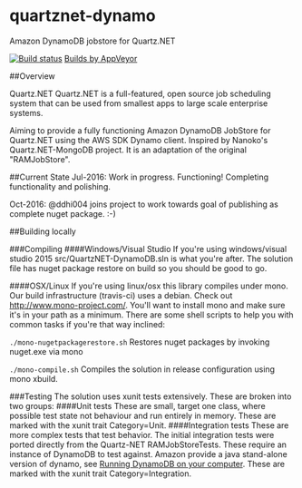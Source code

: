 # quartznet-dynamo
Amazon DynamoDB jobstore for Quartz.NET

[![Build status](https://ci.appveyor.com/api/projects/status/mgrgaj6ox3yhmrgg?svg=true)](https://ci.appveyor.com/project/lukeryannetnz/quartznet-dynamodb) [Builds by AppVeyor](https://ci.appveyor.com/project/lukeryannetnz/quartznet-dynamodb)

##Overview

Quartz.NET Quartz.NET is a full-featured, open source job scheduling system that can be used from smallest apps to large scale enterprise systems.

Aiming to provide a fully functioning Amazon DynamoDB JobStore for Quartz.NET using the AWS SDK Dynamo client. Inspired by Nanoko's Quartz.NET-MongoDB project. It is an adaptation of the original "RAMJobStore".

##Current State
Jul-2016: Work in progress. Functioning! Completing functionality and polishing.

Oct-2016: @ddhi004 joins project to work towards goal of publishing as complete nuget package. :-)

##Building locally

###Compiling
####Windows/Visual Studio
If you're using windows/visual studio 2015 src/QuartzNET-DynamoDB.sln is what you're after. The solution file has nuget package restore on build so you should be good to go.

####OSX/Linux
If you're using linux/osx this library compiles under mono. Our build infrastructure (travis-ci) uses a debian. Check out http://www.mono-project.com/. You'll want to install mono and make sure it's in your path as a minimum.
There are some shell scripts to help you with common tasks if you're that way inclined:

`./mono-nugetpackagerestore.sh` Restores nuget packages by invoking nuget.exe via mono

`./mono-compile.sh` Compiles the solution in release configuration using mono xbuild.

###Testing
The solution uses xunit tests extensively. These are broken into two groups:
####Unit tests
These are small, target one class, where possible test state not behaviour and run entirely in memory. These are marked with the xunit trait Category=Unit.
####Integration tests
These are more complex tests that test behavior. The initial integration tests were ported directly from the Quartz-NET RAMJobStoreTests. These require an instance of DynamoDB to test against. Amazon provide a java stand-alone version of dynamo, see [Running DynamoDB on your computer](http://docs.aws.amazon.com/amazondynamodb/latest/developerguide/Tools.DynamoDBLocal.html). These are marked with the xunit trait Category=Integration.
